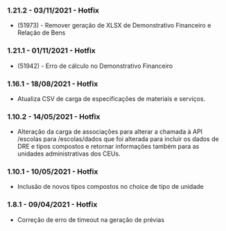 ### 1.21.2 - 03/11/2021 - Hotfix
* (51973) - Remover geração de XLSX de Demonstrativo Financeiro e Relação de Bens

### 1.21.1 - 01/11/2021 - Hotfix
* (51942) - Erro de cálculo no Demonstrativo Financeiro

### 1.16.1 - 18/08/2021 - Hotfix
* Atualiza CSV de carga de especificações de materiais e serviços.

### 1.10.2 - 14/05/2021 - Hotfix
* Alteração da carga de associações para alterar a chamada à API /escolas para /escolas/dados que foi alterada para
 incluir os dados de DRE e tipos compostos e retornar informações também para as unidades administrativas dos CEUs.

### 1.10.1 - 10/05/2021 - Hotfix
* Inclusão de novos tipos compostos no choice de tipo de unidade

### 1.8.1 - 09/04/2021 - Hotfix
* Correção de erro de timeout na geração de prévias
